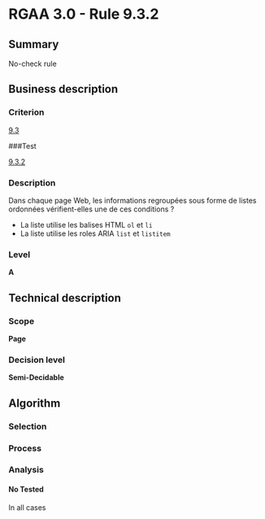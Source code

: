# RGAA 3.0 -  Rule 9.3.2

## Summary

No-check rule

## Business description

### Criterion

[9.3](http://disic.github.io/rgaa_referentiel_en/RGAA3.0_Criteria_English_version_v1.html#crit-9-3)

###Test

[9.3.2](http://disic.github.io/rgaa_referentiel_en/RGAA3.0_Criteria_English_version_v1.html#test-9-3-2)

### Description

Dans chaque page Web, les informations regroup&eacute;es sous forme de listes ordonn&eacute;es v&eacute;rifient-elles une de ces conditions ? 
 
 * La liste utilise les balises HTML `ol` et `li` 
 * La liste utilise les roles ARIA `list` et `listitem` 


### Level

**A**

## Technical description

### Scope

**Page**

### Decision level

**Semi-Decidable**

## Algorithm

### Selection

### Process

### Analysis

#### No Tested 

In all cases
